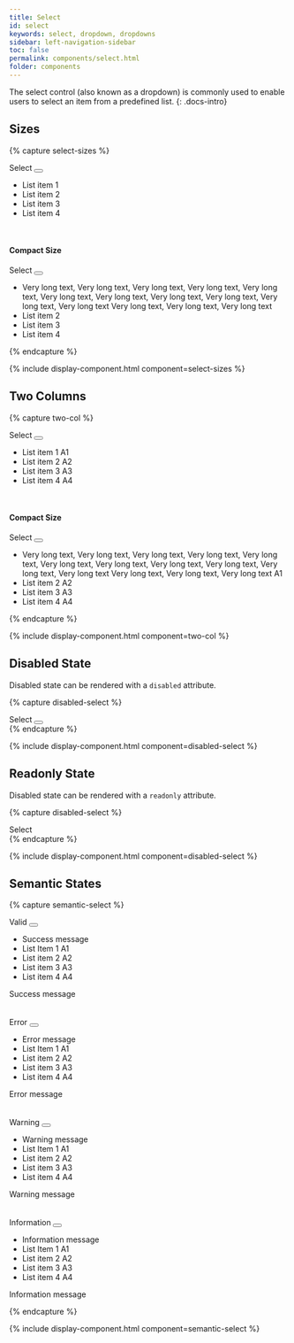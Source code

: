 ```yaml
---
title: Select
id: select
keywords: select, dropdown, dropdowns
sidebar: left-navigation-sidebar
toc: false
permalink: components/select.html
folder: components
---
```


The select control (also known as a dropdown) is commonly used to enable users to select an item from a predefined list.
{: .docs-intro}

## Sizes

{% capture select-sizes %}
<div class="documentation-site-popover-container">
   <div class="fd-popover">
      <div class="fd-popover__control">
         <div class="fd-select">
             <div class="fd-select__control" tabindex="0" aria-controls="h0C6A325" aria-expanded="false" aria-haspopup="true">
                 Select
                 <button class="fd-button fd-button--light sap-icon--slim-arrow-down fd-select__button"></button>
             </div>
          </div>
      </div>
      <div class="fd-popover__body fd-popover__body--no-arrow fd-popover__body--dropdown" aria-hidden="true" id="h0C6A325">
         <ul class="fd-list fd-list--dropdown" role="listbox">
            <li class="fd-list__item is-selected" role="option" tabindex="0">
               <span class="fd-list__title">List item 1</span>
            </li>
            <li class="fd-list__item" role="option" tabindex="0">
               <span class="fd-list__title">List item 2</span>
           </li>
            <li class="fd-list__item" role="option" tabindex="0">
               <span class="fd-list__title">List item 3</span>
            </li>
            <li class="fd-list__item" role="option" tabindex="0">
               <span class="fd-list__title">List item 4</span>
            </li>
         </ul>
      </div>
   </div>
</div>
<br />

<h4>Compact Size</h4>
<div class="documentation-site-popover-container">
   <div class="fd-popover">
      <div class="fd-popover__control">
         <div class="fd-select fd-select--compact">
            <div class="fd-select__control" tabindex="0" aria-controls="h0C6A326" aria-expanded="false" aria-haspopup="true">
                Select
                <button class="fd-button fd-button--light sap-icon--slim-arrow-down fd-select__button"></button>
            </div>
         </div>
      </div>
      <div class="fd-popover__body fd-popover__body--no-arrow fd-popover__body--dropdown" aria-hidden="true" id="h0C6A326">
         <ul class="fd-list fd-list--dropdown fd-list--compact" role="listbox">
            <li class="fd-list__item is-selected" role="option" tabindex="0">
               <span class="fd-list__title">
                   Very long text, Very long text, Very long text, Very long text, Very long text, Very long text, Very long text, Very long text, Very long text, Very long text, Very long text
                   Very long text, Very long text, Very long text
               </span>
            </li>
            <li class="fd-list__item" role="option" tabindex="0">
               <span class="fd-list__title">List item 2</span>
            </li>
            <li class="fd-list__item" role="option" tabindex="0">
               <span class="fd-list__title">List item 3</span>
            </li>
            <li class="fd-list__item" role="option" tabindex="0">
               <span class="fd-list__title">List item 4</span>
            </li>
         </ul>
      </div>
   </div>
</div>
{% endcapture %}

{% include display-component.html component=select-sizes %}

## Two Columns

{% capture two-col %}
<div class="documentation-site-popover-container">
   <div class="fd-popover">
      <div class="fd-popover__control">
         <div class="fd-select">
             <div class="fd-select__control" tabindex="0" aria-controls="h0C62325" aria-expanded="false" aria-haspopup="true">
                 Select
                 <button class="fd-button fd-button--light sap-icon--slim-arrow-down fd-select__button"></button>
             </div>
          </div>
      </div>
      <div class="fd-popover__body fd-popover__body--no-arrow fd-popover__body--dropdown" aria-hidden="true" id="h0C62325">
         <ul class="fd-list fd-list--dropdown" role="listbox">
            <li class="fd-list__item is-selected" role="option" tabindex="0">
               <span class="fd-list__title">List item 1</span>
               <span class="fd-list__secondary">A1</span>
            </li>
            <li class="fd-list__item" role="option" tabindex="0">
               <span class="fd-list__title">List item 2</span>
               <span class="fd-list__secondary">A2</span>
           </li>
            <li class="fd-list__item" role="option" tabindex="0">
               <span class="fd-list__title">List item 3</span>
               <span class="fd-list__secondary">A3</span>
            </li>
            <li class="fd-list__item" role="option" tabindex="0">
               <span class="fd-list__title">List item 4</span>
               <span class="fd-list__secondary">A4</span>
            </li>
         </ul>
      </div>
   </div>
</div>
<br />

<h4>Compact Size</h4>
<div class="documentation-site-popover-container">
   <div class="fd-popover">
      <div class="fd-popover__control">
         <div class="fd-select fd-select--compact">
            <div class="fd-select__control" tabindex="0" aria-controls="h07jj326" aria-expanded="false" aria-haspopup="true">
                Select
                <button class="fd-button fd-button--light sap-icon--slim-arrow-down fd-select__button"></button>
            </div>
         </div>
      </div>
      <div class="fd-popover__body fd-popover__body--no-arrow fd-popover__body--dropdown" aria-hidden="true" id="h07jj326">
         <ul class="fd-list fd-list--dropdown fd-list--compact" role="listbox">
            <li class="fd-list__item is-selected" role="option" tabindex="0">
               <span class="fd-list__title">
                   Very long text, Very long text, Very long text, Very long text, Very long text, Very long text, Very long text, Very long text, Very long text, Very long text, Very long text
                   Very long text, Very long text, Very long text
               </span>
               <span class="fd-list__secondary">A1</span>
            </li>
            <li class="fd-list__item" role="option" tabindex="0">
               <span class="fd-list__title">List item 2</span>
               <span class="fd-list__secondary">A2</span>
            </li>
            <li class="fd-list__item" role="option" tabindex="0">
               <span class="fd-list__title">List item 3</span>
               <span class="fd-list__secondary">A3</span>
            </li>
            <li class="fd-list__item" role="option" tabindex="0">
               <span class="fd-list__title">List item 4</span>
               <span class="fd-list__secondary">A4</span>
            </li>
         </ul>
      </div>
   </div>
</div>
{% endcapture %}

{% include display-component.html component=two-col %}


## Disabled State

Disabled state can be rendered with a `disabled` attribute.

{% capture disabled-select %}
<div class="documentation-site-popover-container">
<div class="fd-popover">
    <div class="fd-popover__control" aria-disabled="true" disabled>
        <div class="fd-select">
            <div class="fd-select__control" aria-expanded="false" aria-haspopup="false" aria-disabled="true" disabled>
                Select
                <button class="fd-button sap-icon--slim-arrow-down fd-select__button"></button>
            </div>
        </div>
    </div>
</div>
</div>
{% endcapture %}

{% include display-component.html component=disabled-select %}


## Readonly State

Disabled state can be rendered with a `readonly` attribute.

{% capture disabled-select %}
<div class="documentation-site-popover-container">
<div class="fd-popover">
    <div class="fd-popover__control"  aria-disabled="true" disabled>
        <div class="fd-select">
            <div class="fd-select__control" aria-expanded="false" aria-haspopup="false" aria-readonly="true" readonly>
                Select
           </div>
        </div>
    </div>
</div>
</div>
{% endcapture %}

{% include display-component.html component=disabled-select %}

## Semantic States

{% capture semantic-select %}
<div class="documentation-site-popover-container">
<div class="fd-popover">
    <div class="fd-popover__control">
        <div class="fd-select">
            <div class="fd-select__control is-valid" tabindex="0" aria-controls="h07jjhYH"  aria-expanded="false" aria-haspopup="true">
                Valid
                <button class="fd-button sap-icon--slim-arrow-down fd-select__button"></button>
            </div>
        </div>
    </div>
    <div class="fd-popover__body fd-popover__body--no-arrow fd-popover__body--dropdown" aria-hidden="true" id="h07jjhYH">
         <ul class="fd-list fd-list--has-message fd-list--compact" role="listbox">
            <li class="fd-list__message fd-list__message--success">Success message</li>
            <li class="fd-list__item is-selected" role="option" tabindex="0">
               <span class="fd-list__title">
                   List Item 1
               </span>
               <span class="fd-list__secondary">A1</span>
            </li>
            <li class="fd-list__item" role="option" tabindex="0">
               <span class="fd-list__title">List item 2</span>
               <span class="fd-list__secondary">A2</span>
            </li>
            <li class="fd-list__item" role="option" tabindex="0">
               <span class="fd-list__title">List item 3</span>
               <span class="fd-list__secondary">A3</span>
            </li>
            <li class="fd-list__item" role="option" tabindex="0">
               <span class="fd-list__title">List item 4</span>
               <span class="fd-list__secondary">A4</span>
            </li>
         </ul>
    </div>
</div>
</div>
<span class="fd-form-message fd-form-message--static fd-form-message--success">Success message</span>

<br/>
<br/>
<br/>

<div class="documentation-site-popover-container">
    <div class="fd-popover">
       <div class="fd-popover__control">
           <div class="fd-select">
               <div class="fd-select__control is-invalid" tabindex="0" aria-controls="h07j9978H"  aria-expanded="false" aria-haspopup="true">
                   Error
                   <button class="fd-button sap-icon--slim-arrow-down fd-select__button"></button>
               </div>
           </div>
       </div>
       <div class="fd-popover__body fd-popover__body--no-arrow fd-popover__body--dropdown" aria-hidden="true" id="h07j9978H">
            <ul class="fd-list fd-list--has-message fd-list--compact" role="listbox">
               <li class="fd-list__message fd-list__message--error">Error message</li>
               <li class="fd-list__item is-selected" role="option" tabindex="0">
                  <span class="fd-list__title">
                      List Item 1
                  </span>
                  <span class="fd-list__secondary">A1</span>
               </li>
               <li class="fd-list__item" role="option" tabindex="0">
                  <span class="fd-list__title">List item 2</span>
                  <span class="fd-list__secondary">A2</span>
               </li>
               <li class="fd-list__item" role="option" tabindex="0">
                  <span class="fd-list__title">List item 3</span>
                  <span class="fd-list__secondary">A3</span>
               </li>
               <li class="fd-list__item" role="option" tabindex="0">
                  <span class="fd-list__title">List item 4</span>
                  <span class="fd-list__secondary">A4</span>
               </li>
            </ul>
       </div>
    </div>
</div>
<span class="fd-form-message fd-form-message--static fd-form-message--error">Error message</span>

<br/>
<br/>
<br/>

<div class="documentation-site-popover-container">
    <div class="fd-popover">
       <div class="fd-popover__control">
           <div class="fd-select">
               <div class="fd-select__control is-warning" tabindex="0" aria-controls="h07j998hhH"  aria-expanded="false" aria-haspopup="true">
                   Warning
                   <button class="fd-button sap-icon--slim-arrow-down fd-select__button"></button>
               </div>
           </div>
       </div>
       <div class="fd-popover__body fd-popover__body--no-arrow fd-popover__body--dropdown" aria-hidden="true" id="h07j998hhH">
            <ul class="fd-list fd-list--has-message fd-list--compact" role="listbox">
               <li class="fd-list__message fd-list__message--warning">Warning message</li>
               <li class="fd-list__item is-selected" role="option" tabindex="0">
                  <span class="fd-list__title">
                      List Item 1
                  </span>
                  <span class="fd-list__secondary">A1</span>
               </li>
               <li class="fd-list__item" role="option" tabindex="0">
                  <span class="fd-list__title">List item 2</span>
                  <span class="fd-list__secondary">A2</span>
               </li>
               <li class="fd-list__item" role="option" tabindex="0">
                  <span class="fd-list__title">List item 3</span>
                  <span class="fd-list__secondary">A3</span>
               </li>
               <li class="fd-list__item" role="option" tabindex="0">
                  <span class="fd-list__title">List item 4</span>
                  <span class="fd-list__secondary">A4</span>
               </li>
            </ul>
        </div>
    </div>
</div>
<span class="fd-form-message fd-form-message--static fd-form-message--warning">Warning message</span>

<br/>
<br/>
<br/>

<div class="documentation-site-popover-container">
    <div class="fd-popover">
       <div class="fd-popover__control">
           <div class="fd-select">
               <div class="fd-select__control is-information" tabindex="0" aria-controls="hkhh998hhH"  aria-expanded="false" aria-haspopup="true">
                   Information
                   <button class="fd-button sap-icon--slim-arrow-down fd-select__button"></button>
               </div>
           </div>
       </div>
       <div class="fd-popover__body fd-popover__body--no-arrow fd-popover__body--dropdown" aria-hidden="true" id="hkhh998hhH">
            <ul class="fd-list fd-list--has-message fd-list--compact" role="listbox">
               <li class="fd-list__message fd-list__message--information">Information message</li>
               <li class="fd-list__item is-selected" role="option" tabindex="0">
                  <span class="fd-list__title">
                      List Item 1
                  </span>
                  <span class="fd-list__secondary">A1</span>
               </li>
               <li class="fd-list__item" role="option" tabindex="0">
                  <span class="fd-list__title">List item 2</span>
                  <span class="fd-list__secondary">A2</span>
               </li>
               <li class="fd-list__item" role="option" tabindex="0">
                  <span class="fd-list__title">List item 3</span>
                  <span class="fd-list__secondary">A3</span>
               </li>
               <li class="fd-list__item" role="option" tabindex="0">
                  <span class="fd-list__title">List item 4</span>
                  <span class="fd-list__secondary">A4</span>
               </li>
            </ul>
        </div>
    </div>
</div>
<span class="fd-form-message fd-form-message--static fd-form-message--information">Information message</span>

{% endcapture %}

{% include display-component.html component=semantic-select %}
